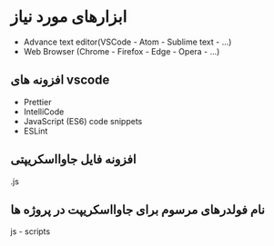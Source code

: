 # ابزارهای مورد نیاز

- Advance text editor(VSCode - Atom - Sublime text - ...)
- Web Browser (Chrome - Firefox - Edge - Opera - ...)

## افزونه های vscode

- Prettier
- IntelliCode
- JavaScript (ES6) code snippets
- ESLint

## افزونه فایل جاوااسکریپتی

.js

## نام فولدرهای مرسوم برای جاوااسکریپت در پروژه ها

js - scripts

